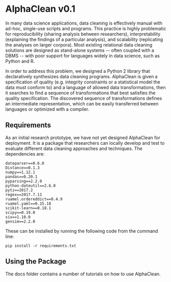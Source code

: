 # AlphaClean v0.1
In many data science applications, data cleaning is effectively manual with ad-hoc, single-use scripts and programs.
This practice is highly problematic for reproducibility (sharing analysis between researchers), interpretability (explaining the findings of a particular analysis), and scalability (replicating the analyses on larger corpora).
Most existing relational data cleaning solutions are designed as stand-alone systems -- often coupled with a DBMS -- with poor support for languages widely in data science, such as Python and R.

In order to address this problem, we designed a Python 2 library that declaratively synthesizes data cleaning programs. 
AlphaClean is given a specification of quality (e.g. integrity constraints or a statistical model the data must conform to) and a language of allowed data transformations, then it searches to find a sequence of transformations that best satisfies the quality specification.
The discovered sequence of transformations defines an intermediate representation, which can be easily transferred between languages or optimized with a compiler.

## Requirements
As an initial research prototype, we have not yet designed AlphaClean for deployment. It is a package that researchers can locally develop and test to evaluate different data cleaning approaches and techniques. The dependencies are:
```
dateparser==0.6.0
Distance==0.1.3
numpy==1.12.1
pandas==0.20.1
pyparsing==2.2.0
python-dateutil==2.6.0
pytz==2017.2
regex==2017.7.11
ruamel.ordereddict==0.4.9
ruamel.yaml==0.15.18
scikit-learn==0.18.1
scipy==0.19.0
six==1.10.0
gensim==2.2.0
```
These can be installed by running the following code from the command line:
```
pip install -r requirements.txt
```

## Using the Package

The docs folder contains a number of tutorials on how to use AlphaClean.